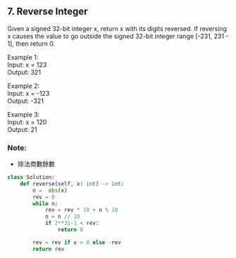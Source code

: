 ## 7. Reverse Integer

Given a signed 32-bit integer x, return x with its digits reversed. If reversing x causes the value to go outside the signed 32-bit integer range [-231, 231 - 1], then return 0.

Example 1:\
Input: x = 123\
Output: 321

Example 2:\
Input: x = -123\
Output: -321

Example 3:\
Input: x = 120\
Output: 21

### Note:
- 除法商數餘數

```python
class Solution:
    def reverse(self, x: int) -> int:
        n =  abs(x) 
        rev = 0
        while n:
            rev = rev * 10 + n % 10
            n = n // 10
            if 2**31-1 < rev: 
                return 0

        rev = rev if x > 0 else -rev
        return rev
```